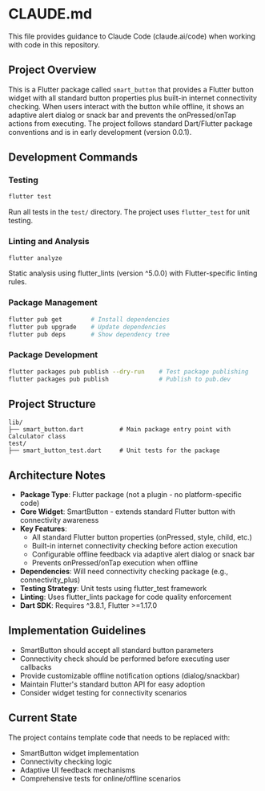 # CLAUDE.md

This file provides guidance to Claude Code (claude.ai/code) when working with code in this repository.

## Project Overview

This is a Flutter package called `smart_button` that provides a Flutter button widget with all standard button properties plus built-in internet connectivity checking. When users interact with the button while offline, it shows an adaptive alert dialog or snack bar and prevents the onPressed/onTap actions from executing. The project follows standard Dart/Flutter package conventions and is in early development (version 0.0.1).

## Development Commands

### Testing
```bash
flutter test
```
Run all tests in the `test/` directory. The project uses `flutter_test` for unit testing.

### Linting and Analysis
```bash
flutter analyze
```
Static analysis using flutter_lints (version ^5.0.0) with Flutter-specific linting rules.

### Package Management
```bash
flutter pub get        # Install dependencies
flutter pub upgrade    # Update dependencies
flutter pub deps       # Show dependency tree
```

### Package Development
```bash
flutter packages pub publish --dry-run    # Test package publishing
flutter packages pub publish              # Publish to pub.dev
```

## Project Structure

```
lib/
├── smart_button.dart          # Main package entry point with Calculator class
test/
├── smart_button_test.dart     # Unit tests for the package
```

## Architecture Notes

- **Package Type**: Flutter package (not a plugin - no platform-specific code)
- **Core Widget**: SmartButton - extends standard Flutter button with connectivity awareness
- **Key Features**:
    - All standard Flutter button properties (onPressed, style, child, etc.)
    - Built-in internet connectivity checking before action execution
    - Configurable offline feedback via adaptive alert dialog or snack bar
    - Prevents onPressed/onTap execution when offline
- **Dependencies**: Will need connectivity checking package (e.g., connectivity_plus)
- **Testing Strategy**: Unit tests using flutter_test framework
- **Linting**: Uses flutter_lints package for code quality enforcement
- **Dart SDK**: Requires ^3.8.1, Flutter >=1.17.0

## Implementation Guidelines

- SmartButton should accept all standard button parameters
- Connectivity check should be performed before executing user callbacks
- Provide customizable offline notification options (dialog/snackbar)
- Maintain Flutter's standard button API for easy adoption
- Consider widget testing for connectivity scenarios

## Current State

The project contains template code that needs to be replaced with:
- SmartButton widget implementation
- Connectivity checking logic
- Adaptive UI feedback mechanisms
- Comprehensive tests for online/offline scenarios
